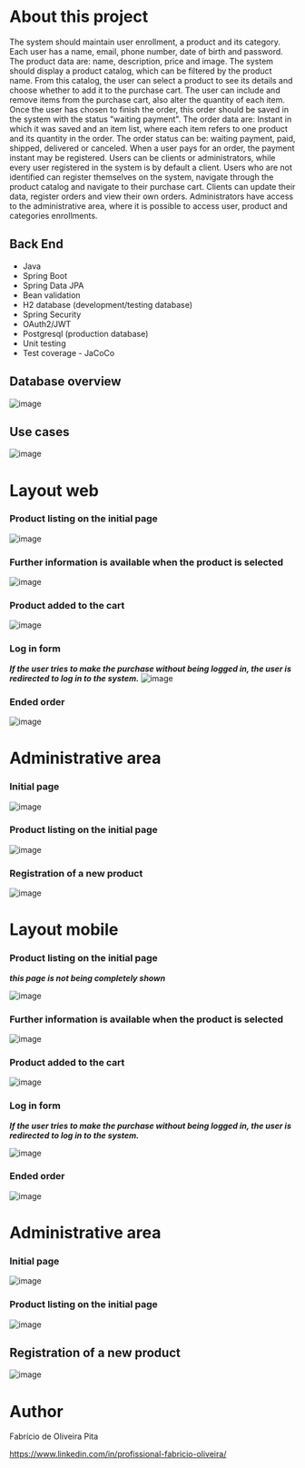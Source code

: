 # About this project
The system should maintain user enrollment, a product and its category. Each user has a name, email, phone number, date of birth and password. The product data are: name, description, price and image. The system should display
a product catalog, which can be filtered by the product name. From this catalog, the user can select a product to see its details and choose whether to add it to the purchase cart. The user can include and remove items from the
purchase cart, also alter the quantity of each item. Once the user has chosen to finish the order, this order should be saved in the system with the status "waiting payment". The order data are: Instant in which it was saved
and an item list, where each item refers to one product and its quantity in the order. The order status can be: waiting payment, paid, shipped, delivered or canceled. When a user pays for an order, the payment instant may be
registered. Users can be clients or administrators, while every user registered in the system is by default a client. Users who are not identified can register themselves on the system, navigate through the product catalog
and navigate to their purchase cart. Clients can update their data, register orders and view their own orders. Administrators have access to the administrative area, where it is possible to access user, product and categories enrollments.

## Back End
- Java
- Spring Boot
- Spring Data JPA
- Bean validation
- H2 database (development/testing database)
- Spring Security 
- OAuth2/JWT
- Postgresql (production database)
- Unit testing
- Test coverage - JaCoCo



## Database overview
![image](https://github.com/Fabricio-Oliveira-dev/dscommerce/assets/105288563/9843ad91-b440-4e71-aba6-e0c3e2845d25)

## Use cases
![image](https://github.com/Fabricio-Oliveira-dev/dscommerce/assets/105288563/08f6e272-765e-4a22-8081-bcbc3ff7544b)


# Layout web
### Product listing on the initial page
![image](https://github.com/Fabricio-Oliveira-dev/dscommerce/assets/105288563/42436f28-801b-4c42-a23a-839a9a0746d4)

### Further information is available when the product is selected
![image](https://github.com/Fabricio-Oliveira-dev/dscommerce/assets/105288563/d38c8ab7-8f94-4784-92d0-756bd7d40aff)

### Product added to the cart
![image](https://github.com/Fabricio-Oliveira-dev/dscommerce/assets/105288563/0818cf71-50b7-4055-931e-fe5c4fdcf0d2)

### Log in form
***If the user tries to make the purchase without being logged in, the user is redirected to log in to the system.***
![image](https://github.com/Fabricio-Oliveira-dev/dscommerce/assets/105288563/9c6570d6-0929-42d5-b50b-116ee2a74cdd)

### Ended order
![image](https://github.com/Fabricio-Oliveira-dev/dscommerce/assets/105288563/a1a49e66-b2a1-4d5b-b601-0d3a75f51059)

# Administrative area
### Initial page
![image](https://github.com/Fabricio-Oliveira-dev/dscommerce/assets/105288563/c78f3272-283e-4e8d-a6ca-daaeb6a20286)

### Product listing on the initial page
![image](https://github.com/Fabricio-Oliveira-dev/dscommerce/assets/105288563/a50c77e0-b399-44dc-92e0-cb45d8686c0c)

### Registration of a new product
![image](https://github.com/Fabricio-Oliveira-dev/dscommerce/assets/105288563/9eb1fd92-52e7-4b9a-89bf-8a5062dee789)

# Layout mobile
### Product listing on the initial page
***this page is not being completely shown***

![image](https://github.com/Fabricio-Oliveira-dev/dscommerce/assets/105288563/d4caa961-4bad-4822-8a62-4df0fbc34441)

### Further information is available when the product is selected
![image](https://github.com/Fabricio-Oliveira-dev/dscommerce/assets/105288563/ef0c1b15-bead-4609-a5f4-a0f860ce4c37)

### Product added to the cart
![image](https://github.com/Fabricio-Oliveira-dev/dscommerce/assets/105288563/48d629fb-32bf-4cfc-8833-8ad8daf0419a)

### Log in form
***If the user tries to make the purchase without being logged in, the user is redirected to log in to the system.***

![image](https://github.com/Fabricio-Oliveira-dev/dscommerce/assets/105288563/4a70d04a-a442-46c1-bdd1-2f201488bd29)

### Ended order
![image](https://github.com/Fabricio-Oliveira-dev/dscommerce/assets/105288563/3cf1653f-ed1d-49d5-9b20-43da88b4c09f)

# Administrative area
### Initial page
![image](https://github.com/Fabricio-Oliveira-dev/dscommerce/assets/105288563/532ae7a1-f33f-4b53-a020-a459d837f80e)

### Product listing on the initial page
![image](https://github.com/Fabricio-Oliveira-dev/dscommerce/assets/105288563/7b8d7ba0-bf8b-4534-917a-5c3d71de49dd)

## Registration of a new product
![image](https://github.com/Fabricio-Oliveira-dev/dscommerce/assets/105288563/43e608fe-f14b-4eb3-bde9-88da4278686b)


# Author
Fabrício de Oliveira Pita

https://www.linkedin.com/in/profissional-fabricio-oliveira/
